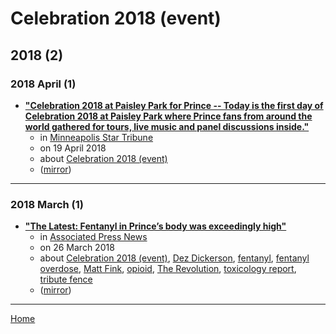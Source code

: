 # Celebration 2018 (event)

## 2018 (2)

### 2018 April (1)

 - [**"Celebration 2018 at Paisley Park for Prince -- Today is the first day of Celebration 2018 at Paisley Park where Prince fans from around the world gathered for tours, live music and panel discussions inside."**](https://www.startribune.com/celebration-2018-at-paisley-park-for-prince/480313663/)
    - in [Minneapolis Star Tribune](../../../publications/minneapolis-star-tribune/index.md)
    - on 19 April 2018
    - about [Celebration 2018 (event)](../../../topics/event/celebration-2018/index.md)
    - ([mirror](https://web.archive.org/web/*/https://www.startribune.com/celebration-2018-at-paisley-park-for-prince/480313663/))

----

### 2018 March (1)

 - [**"The Latest: Fentanyl in Prince’s body was exceedingly high"**](https://apnews.com/72d21087451948ed872cce0815f0e426)
    - in [Associated Press News](../../../publications/associated-press-news/index.md)
    - on 26 March 2018
    - about [Celebration 2018 (event)](../../../topics/event/celebration-2018/index.md), [Dez Dickerson](../../../topics/dez-dickerson/index.md), [fentanyl](../../../topics/fentanyl/index.md), [fentanyl overdose](../../../topics/fentanyl-overdose/index.md), [Matt Fink](../../../topics/matt-fink/index.md), [opioid](../../../topics/opioid/index.md), [The Revolution](../../../topics/the-revolution/index.md), [toxicology report](../../../topics/toxicology-report/index.md), [tribute fence](../../../topics/tribute-fence/index.md)
    - ([mirror](https://web.archive.org/web/*/https://apnews.com/72d21087451948ed872cce0815f0e426))

----

[Home](../index.md)
